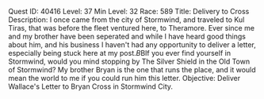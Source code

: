 Quest ID: 40416
Level: 37
Min Level: 32
Race: 589
Title: Delivery to Cross
Description: I once came from the city of Stormwind, and traveled to Kul Tiras, that was before the fleet ventured here, to Theramore. Ever since me and my brother have been seperated and while I have heard good things about him, and his business I haven't had any opportunity to deliver a letter, especially being stuck here at my post.$B$BIf you ever find yourself in Stormwind, would you mind stopping by The Silver Shield in the Old Town of Stormwind? My brother Bryan is the one that runs the place, and it would mean the world to me if you could run him this letter.
Objective: Deliver Wallace's Letter to Bryan Cross in Stormwind City.
